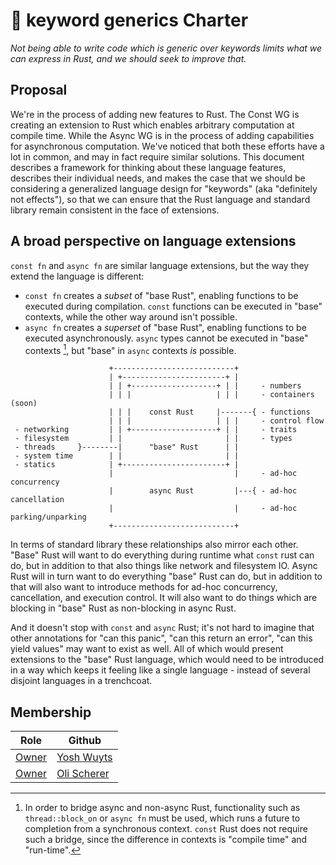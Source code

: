 # 📜 keyword generics Charter

_Not being able to write code which is generic over keywords limits what we can
express in Rust, and we should seek to improve that._
<!--
 Provide an introduction summarising the goals and motivation behind your
 initiative.
-->

## Proposal

We're in the process of adding new features to Rust. The Const WG is creating an
extension to Rust which enables arbitrary computation at compile time.
While the Async WG is in the process of adding capabilities for asynchronous
computation. We've noticed that both these efforts have a lot in common, and may
in fact require similar solutions. This document describes a framework for
thinking about these language features, describes their individual needs, and
makes the case that we should be considering a generalized language design for
"keywords" (aka "definitely not effects"), so that we can ensure that the Rust
language and standard library remain consistent in the face of extensions.

## A broad perspective on language extensions

`const fn` and `async fn` are similar language extensions, but the way they
extend the language is different:

- `const fn` creates a *subset* of "base Rust", enabling functions to be
executed during compilation. `const` functions can be executed in "base"
contexts, while the other way around isn't possible.
- `async fn` creates a *superset* of "base Rust", enabling functions to be
executed asynchronously. `async` types cannot be executed in "base" contexts
[^bridge], but "base" in `async` contexts _is_ possible.

[^bridge]: In order to bridge async and non-async Rust, functionality such as
`thread::block_on` or `async fn` must be used, which runs a future to completion
from a synchronous context. `const` Rust does not require such a bridge, since
the difference in contexts is "compile time" and "run-time".

```
                      +---------------------------+                               
                      | +-----------------------+ |                               
                      | | +-------------------+ | |     - numbers                 
                      | | |                   | | |     - containers (soon)      
                      | | |    const Rust     |-------{ - functions               
                      | | |                   | | |     - control flow            
 - networking         | | +-------------------+ | |     - traits                  
 - filesystem         | |                       | |     - types                   
 - threads     }--------|      "base" Rust      | |                               
 - system time        | |                       | |                               
 - statics            | +-----------------------+ |                               
                      |                           |     - ad-hoc concurrency      
                      |        async Rust         |---{ - ad-hoc cancellation     
                      |                           |     - ad-hoc parking/unparking
                      +---------------------------+
```

In terms of standard library these relationships also mirror each other. "Base"
Rust will want to do everything during runtime what `const` rust can do, but in
addition to that also things like network and filesystem IO. Async Rust will in
turn want to do everything "base" Rust can do, but in addition to that will also
want to introduce methods for ad-hoc concurrency, cancellation, and execution
control. It will also want to do things which are blocking in "base" Rust as
non-blocking in async Rust.

And it doesn't stop with `const` and `async` Rust; it's not hard to imagine that
other annotations for "can this panic", "can this return an error", "can this
yield values" may want to exist as well. All of which would present extensions
to the "base" Rust language, which would need to be introduced in a way which
keeps it feeling like a single language - instead of several disjoint languages
in a trenchcoat.

## Membership

| Role      | Github                            |
|-----------|-----------------------------------|
| [Owner]   | [Yosh Wuyts](https://github.com/yoshuawuyts) |
| [Owner]   | [Oli Scherer](https://github.com/oli-obk) |

[Owner]: https://lang-team.rust-lang.org/initiatives/process/roles/owner.html
[Liaison]: https://lang-team.rust-lang.org/initiatives/process/roles/liaison.html
